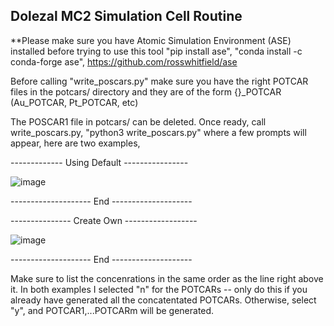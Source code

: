 ## Dolezal MC2 Simulation Cell Routine

**Please make sure you have Atomic Simulation Environment (ASE) installed before trying to use this tool "pip install ase", "conda install -c conda-forge ase", https://github.com/rosswhitfield/ase

Before calling "write_poscars.py" make sure you have the right POTCAR files in the potcars/ directory and they are of the form {}_POTCAR (Au_POTCAR, Pt_POTCAR, etc)

The POSCAR1 file in potcars/ can be deleted. Once ready, call write_poscars.py, "python3 write_poscars.py" where a few prompts will appear, here are two examples,

------------- Using Default ----------------

![image](https://user-images.githubusercontent.com/47109396/143620800-60f45a04-6130-4f81-b987-e67527c24984.png)

-------------------- End --------------------

--------------- Create Own ------------------

![image](https://user-images.githubusercontent.com/47109396/143621142-5c527c29-308d-4408-98c5-8f2dea23107f.png)

-------------------- End --------------------

Make sure to list the concenrations in the same order as the line right above it. In both examples I selected "n" for the POTCARs -- only do this if you already have generated all the concatentated POTCARs. Otherwise, select "y", and POTCAR1,...POTCARm will be generated.
